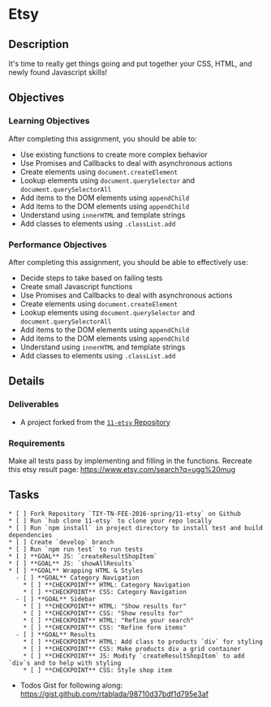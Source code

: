 # Etsy

## Description

It's time to really get things going and put together your CSS, HTML, and newly found Javascript skills!

## Objectives

### Learning Objectives

After completing this assignment, you should be able to:

* Use existing functions to create more complex behavior
* Use Promises and Callbacks to deal with asynchronous actions
* Create elements using `document.createElement`
* Lookup elements using `document.querySelector` and `document.querySelectorAll`
* Add items to the DOM elements using `appendChild`
* Add items to the DOM elements using `appendChild`
* Understand using `innerHTML` and template strings
* Add classes to elements using `.classList.add`

### Performance Objectives

After completing this assignment, you should be able to effectively use:

* Decide steps to take based on failing tests
* Create small Javascript functions
* Use Promises and Callbacks to deal with asynchronous actions
* Create elements using `document.createElement`
* Lookup elements using `document.querySelector` and `document.querySelectorAll`
* Add items to the DOM elements using `appendChild`
* Add items to the DOM elements using `appendChild`
* Understand using `innerHTML` and template strings
* Add classes to elements using `.classList.add`

## Details

### Deliverables

* A project forked from the [`11-etsy` Repository](https://github.com/TIY-TN-FEE-2016-spring/11-etsy)

### Requirements

Make all tests pass by implementing and filling in the functions.
Recreate this etsy result page:  https://www.etsy.com/search?q=ugg%20mug

## Tasks

```
* [ ] Fork Repository `TIY-TN-FEE-2016-spring/11-etsy` on Github
* [ ] Run `hub clone 11-etsy` to clone your repo locally
* [ ] Run `npm install` in project directory to install test and build dependencies
* [ ] Create `develop` branch
* [ ] Run `npm run test` to run tests
* [ ] **GOAL** JS: `createResultShopItem`
* [ ] **GOAL** JS: `showAllResults`
* [ ] **GOAL** Wrapping HTML & Styles
  - [ ] **GOAL** Category Navigation
    * [ ] **CHECKPOINT** HTML: Category Navigation
    * [ ] **CHECKPOINT** CSS: Category Navigation
  - [ ] **GOAL** Sidebar
    * [ ] **CHECKPOINT** HTML: "Show results for"
    * [ ] **CHECKPOINT** CSS: "Show results for"
    * [ ] **CHECKPOINT** HTML: "Refine your search"
    * [ ] **CHECKPOINT** CSS: "Refine form items"
  - [ ] **GOAL** Results
    * [ ] **CHECKPOINT** HTML: Add class to products `div` for styling
    * [ ] **CHECKPOINT** CSS: Make products div a grid container
    * [ ] **CHECKPOINT** JS: Modify `createResultShopItem` to add `div`s and to help with styling
    * [ ] **CHECKPOINT** CSS: Style shop item
```

* Todos Gist for following along: https://gist.github.com/rtablada/98710d37bdf1d795e3af
